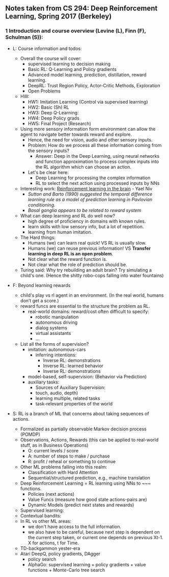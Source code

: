 ## Notes taken from CS 294: Deep Reinforcement Learning, Spring 2017 (Berkeley)

### 1 Introduction and course overview (Levine (L), Finn (F), Schulman (S)):

* L: Course information and todos:
	* Overall the course will cover:
		* supervised learning to decision making
		* Basic RL: Q-Learning and Policy gradients
		* Advanced model learning, prediction, distillation, reward learning.
		* DeepRL: Trust Region Policy, Actor-Critic Methods, Exploration
		* Open Problems
	+ HW:
		+ HW1: Imitation Learning (Control via supervised learning)
		+ HW2: Basic (Sh) RL
		+ HW3: Deep Q-Learning:
		+ HW4: Deep Policy grads
		* HW5: Final Project (Research)
	* Using more sensory information form environment can allow the agent to navigate better towards reward and explore.
		* Hence, the need for vision, audio and other sensory inputs.
		* Problem: How do we process all these information coming from the sensory inputs?
			* Answer: Deep in the Deep Learning, using neural networks and function approximation to process complex inputs into the RL algorithm which can choose an action.
		+ Let's be clear here:
			+ Deep Learning for processing the complex information
			+ RL to select the next action using processed inputs by NNs
	* Interesting work: [Reinforcement learning in the brain](https://www.princeton.edu/~yael/Publications/Niv2009.pdf) - Yael Niv
		* *Sutton and Barto (1990) suggested the temporal difference learning rule as a model of prediction learning in Pavlovian conditioning.*
		* *Basal ganglia appears to be related to reward system*
	+ What can deep learning and RL do well now?
		+ high degree of proficiency in domains with known rules.
		+ learn skills with low sensory info, but a lot of repetition.
		+ learning from human imitation.
	- The Hard things:
		- Humans (we) can learn real quick! VS RL is usually slow.
		- Humans (we) can reuse previous information! VS **Transfer learning in deep RL is an open problem**.
		- Not clear what the reward function is.
		- Not clear what the role of prediction should be.
	* Turing said: Why try rebuilding an adult brain? Try simulating a child's one. (Hence the shitty robo-cops falling into water fountains)

* F: Beyond learning rewards
	* child's play vs rl agent in an environment. (In the real world, humans don’t get a score.)
	* reward funcs are essential to the structure the problem as RL.
		* real-world domains: reward/cost often difficult to specify:
			* robotic manipulation
			* autonomous driving
			* dialog systems
			* virtual assistants
			* ...
	- List all the forms of supervision?
		-  imitation: autonomous-cars
			-  inferring intentions:
				-  Inverse RL:  demonstrations
				-  Inverse RL: learned behavior
				-  Inverse RL: demonstrations
		-  model-based, self-supervision: (Behavior via Prediction)
		-  auxiliary tasks:
			-  Sources of Auxiliary Supervision:
			-  touch, audio, depth)
			-  learning multiple, related tasks
			-  task-relevant properties of the world
* S: RL is a branch of ML that concerns about taking sequences of actions.
	* Formalized as partially observable Markov decision
process (POMDP)
	* Observations, Actions, Rewards (this can be applied to real-world stuff, as in Business Operations)
		* O: current levels / score
		* A: number of steps to make / purchase
		* R: profit / reheal or something to continue
	+ Other ML problems falling into this realm:
		+ Classification with Hard Attention
		+ Sequential/structured prediction, e.g., machine translation
	- Deep Reinforcement Learning = RL learning using NNs to ~~~ functions.
		- Policies (next actions)
		- Value Funcs (measure how good state actions-pairs are)
		- Dynamic Models (predict next states and rewards)
	* Supervised learning:
	* Contextual bandits:
	* In RL vs other ML areas:
		* we don't have access to the full information.
		* we also have to be careful, because next step is dependent on the current step taken, or current one depends on previous Xt-1. X for actions, t for Time.
	+ TD-backgammon yester-era
	+ Atari DeepQ, policy gradients, DAgger
		+ policy search
		+ AlphaGo:  supervised learning + policy gradients + value functions + Monte-Carlo tree search